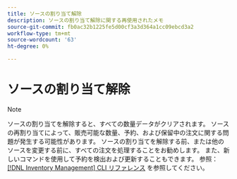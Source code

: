 ```yaml
---
title: ソースの割り当て解除
description: ソースの割り当て解除に関する再使用されたメモ
source-git-commit: fb0ac32b1225fe5d00cf3a3d364a1cc09ebcd3a2
workflow-type: tm+mt
source-wordcount: '63'
ht-degree: 0%

---
```


# ソースの割り当て解除

>[!NOTE]
>
>ソースの割り当てを解除すると、すべての数量データがクリアされます。 ソースの再割り当てによって、販売可能な数量、予約、および保留中の注文に関する問題が発生する可能性があります。 ソースの割り当てを解除する前、または他のソースを変更する前に、すべての注文を処理することをお勧めします。 また、新しいコマンドを使用して予約を検出および更新することもできます。 参照： [[!DNL Inventory Management] CLI リファレンス](../inventory-management/cli.md) を参照してください。
